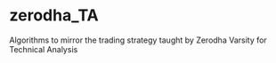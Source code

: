 # zerodha_TA
Algorithms to mirror the trading strategy taught by Zerodha Varsity for Technical Analysis
